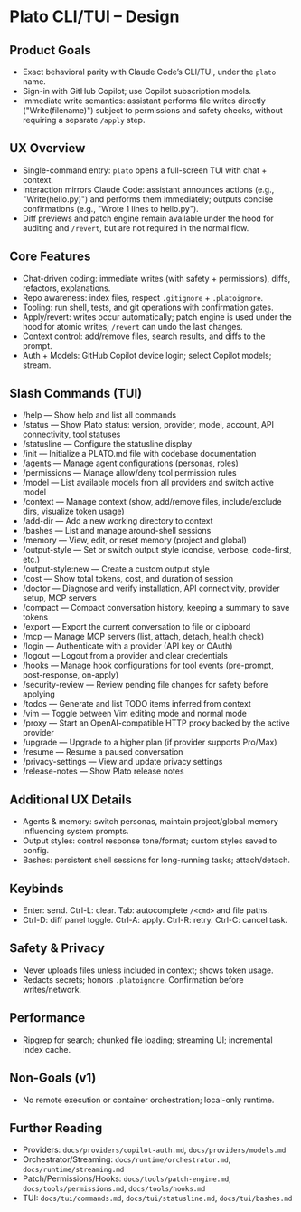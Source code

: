 # Plato CLI/TUI – Design

## Product Goals
- Exact behavioral parity with Claude Code’s CLI/TUI, under the `plato` name.
- Sign-in with GitHub Copilot; use Copilot subscription models.
- Immediate write semantics: assistant performs file writes directly ("Write(filename)") subject to permissions and safety checks, without requiring a separate `/apply` step.

## UX Overview
- Single-command entry: `plato` opens a full-screen TUI with chat + context.
- Interaction mirrors Claude Code: assistant announces actions (e.g., "Write(hello.py)") and performs them immediately; outputs concise confirmations (e.g., "Wrote 1 lines to hello.py").
- Diff previews and patch engine remain available under the hood for auditing and `/revert`, but are not required in the normal flow.

## Core Features
- Chat-driven coding: immediate writes (with safety + permissions), diffs, refactors, explanations.
- Repo awareness: index files, respect `.gitignore` + `.platoignore`.
- Tooling: run shell, tests, and git operations with confirmation gates.
- Apply/revert: writes occur automatically; patch engine is used under the hood for atomic writes; `/revert` can undo the last changes.
- Context control: add/remove files, search results, and diffs to the prompt.
- Auth + Models: GitHub Copilot device login; select Copilot models; stream.

## Slash Commands (TUI)
- /help — Show help and list all commands
- /status — Show Plato status: version, provider, model, account, API connectivity, tool statuses
- /statusline — Configure the statusline display
- /init — Initialize a PLATO.md file with codebase documentation
- /agents — Manage agent configurations (personas, roles)
- /permissions — Manage allow/deny tool permission rules
- /model — List available models from all providers and switch active model
- /context — Manage context (show, add/remove files, include/exclude dirs, visualize token usage)
- /add-dir — Add a new working directory to context
- /bashes — List and manage around-shell sessions
- /memory — View, edit, or reset memory (project and global)
- /output-style — Set or switch output style (concise, verbose, code-first, etc.)
- /output-style:new — Create a custom output style
- /cost — Show total tokens, cost, and duration of session
- /doctor — Diagnose and verify installation, API connectivity, provider setup, MCP servers
- /compact — Compact conversation history, keeping a summary to save tokens
- /export — Export the current conversation to file or clipboard
- /mcp — Manage MCP servers (list, attach, detach, health check)
- /login — Authenticate with a provider (API key or OAuth)
- /logout — Logout from a provider and clear credentials
- /hooks — Manage hook configurations for tool events (pre-prompt, post-response, on-apply)
- /security-review — Review pending file changes for safety before applying
- /todos — Generate and list TODO items inferred from context
- /vim — Toggle between Vim editing mode and normal mode
- /proxy — Start an OpenAI-compatible HTTP proxy backed by the active provider
- /upgrade — Upgrade to a higher plan (if provider supports Pro/Max)
- /resume — Resume a paused conversation
- /privacy-settings — View and update privacy settings
- /release-notes — Show Plato release notes

## Additional UX Details
- Agents & memory: switch personas, maintain project/global memory influencing system prompts.
- Output styles: control response tone/format; custom styles saved to config.
- Bashes: persistent shell sessions for long-running tasks; attach/detach.

## Keybinds
- Enter: send. Ctrl-L: clear. Tab: autocomplete `/<cmd>` and file paths.
- Ctrl-D: diff panel toggle. Ctrl-A: apply. Ctrl-R: retry. Ctrl-C: cancel task.

## Safety & Privacy
- Never uploads files unless included in context; shows token usage.
- Redacts secrets; honors `.platoignore`. Confirmation before writes/network.

## Performance
- Ripgrep for search; chunked file loading; streaming UI; incremental index cache.

## Non-Goals (v1)
- No remote execution or container orchestration; local-only runtime.

## Further Reading
- Providers: `docs/providers/copilot-auth.md`, `docs/providers/models.md`
- Orchestrator/Streaming: `docs/runtime/orchestrator.md`, `docs/runtime/streaming.md`
- Patch/Permissions/Hooks: `docs/tools/patch-engine.md`, `docs/tools/permissions.md`, `docs/tools/hooks.md`
- TUI: `docs/tui/commands.md`, `docs/tui/statusline.md`, `docs/tui/bashes.md`
